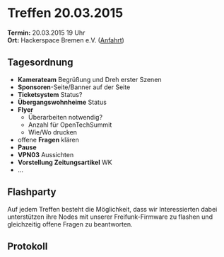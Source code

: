 # Treffen 20.03.2015

**Termin:** 20.03.2015 19 Uhr
<br>
**Ort:** Hackerspace Bremen e.V. ([Anfahrt](https://www.hackerspace-bremen.de/anfahrt/))

## Tagesordnung

* **Kamerateam** Begrüßung und Dreh erster Szenen
* **Sponsoren**-Seite/Banner auf der Seite
* **Ticketsystem** Status?
* **Übergangswohnheime** Status
* **Flyer**
  * Überarbeiten notwendig?
  * Anzahl für OpenTechSummit
  * Wie/Wo drucken
* offene **Fragen** klären
* **Pause**
* **VPN03** Aussichten
* **Vorstellung Zeitungsartikel** WK
* ...


## Flashparty 
Auf jedem Treffen besteht die Möglichkeit, dass wir Interessierten dabei unterstützen ihre Nodes mit unserer Freifunk-Firmware zu flashen und gleichzeitig offene Fragen zu beantworten.


## Protokoll

